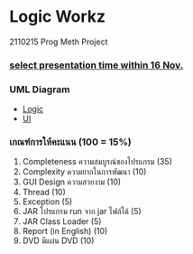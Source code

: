 # Logic Workz #
2110215 Prog Meth Project

### [select presentation time within 16 Nov.](http://goo.gl/zMRbu5) ###

### UML Diagram ###
* [Logic](https://www.draw.io/?#G0B8JzQAISsklicVpUNklBYUI3MEU)
* [UI](https://www.draw.io/?#G0B-oFrfahmAI7eVZzWXFGYkJpbXc)

### เกณฑ์การให้คะแนน (100 = 15%) ###
1. Completeness ความสมบูรณ์ของโปรแกรม (35)
2. Complexity ความยากในการพัฒนา (10)
3. GUI Design ความสวยงาม (10)
4. Thread (10)
5. Exception (5)
6. JAR โปรแกรม run จาก jar ไฟล์ได้ (5)
7. JAR Class Loader (5)
8. Report (in English) (10)
9. DVD มีแผ่น DVD (10)
